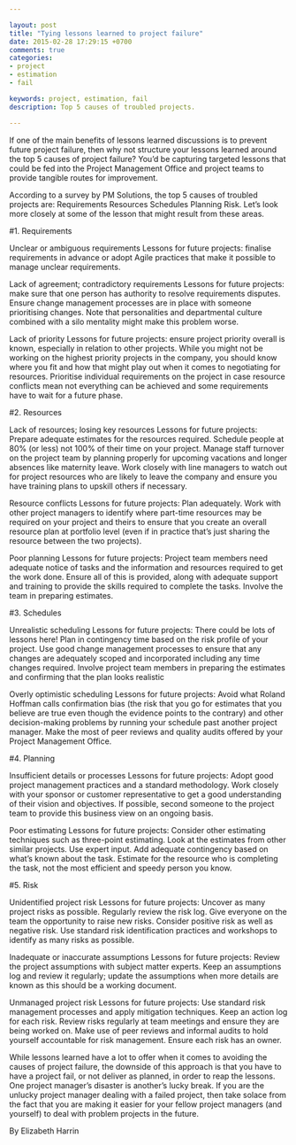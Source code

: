 ```yaml
---

layout: post
title: "Tying lessons learned to project failure"
date: 2015-02-28 17:29:15 +0700
comments: true
categories:
- project
- estimation
- fail

keywords: project, estimation, fail
description: Top 5 causes of troubled projects.

---
```


If one of the main benefits of lessons learned discussions is to prevent future project failure, then why not structure your lessons learned around the top 5 causes of project failure? You’d be capturing targeted lessons that could be fed into the Project Management Office and project teams to provide tangible routes for improvement.

According to a survey by PM Solutions, the top 5 causes of troubled projects are:
Requirements Resources Schedules Planning Risk. Let’s look more closely at some of the lesson that might result from these areas.

#1. Requirements

Unclear or ambiguous requirements Lessons for future projects: finalise requirements in advance or adopt Agile practices that make it possible to manage unclear requirements.

Lack of agreement; contradictory requirements Lessons for future projects: make sure that one person has authority to resolve requirements disputes. Ensure change management processes are in place with someone prioritising changes. Note that personalities and departmental culture combined with a silo mentality might make this problem worse.

Lack of priority Lessons for future projects: ensure project priority overall is known, especially in relation to other projects. While you might not be working on the highest priority projects in the company, you should know where you fit and how that might play out when it comes to negotiating for resources. Prioritise individual requirements on the project in case resource conflicts mean not everything can be achieved and some requirements have to wait for a future phase.

#2. Resources

Lack of resources; losing key resources Lessons for future projects: Prepare adequate estimates for the resources required. Schedule people at 80% (or less) not 100% of their time on your project. Manage staff turnover on the project team by planning properly for upcoming vacations and longer absences like maternity leave. Work closely with line managers to watch out for project resources who are likely to leave the company and ensure you have training plans to upskill others if necessary.

Resource conflicts Lessons for future projects: Plan adequately. Work with other project managers to identify where part-time resources may be required on your project and theirs to ensure that you create an overall resource plan at portfolio level (even if in practice that’s just sharing the resource between the two projects).

Poor planning Lessons for future projects: Project team members need adequate notice of tasks and the information and resources required to get the work done. Ensure all of this is provided, along with adequate support and training to provide the skills required to complete the tasks. Involve the team in preparing estimates.

#3. Schedules

Unrealistic scheduling Lessons for future projects: There could be lots of lessons here! Plan in contingency time based on the risk profile of your project. Use good change management processes to ensure that any changes are adequately scoped and incorporated including any time changes required. Involve project team members in preparing the estimates and confirming that the plan looks realistic

Overly optimistic scheduling Lessons for future projects: Avoid what Roland Hoffman calls confirmation bias (the risk that you go for estimates that you believe are true even though the evidence points to the contrary) and other decision-making problems by running your schedule past another project manager. Make the most of peer reviews and quality audits offered by your Project Management Office.

#4. Planning

Insufficient details or processes Lessons for future projects: Adopt good project management practices and a standard methodology. Work closely with your sponsor or customer representative to get a good understanding of their vision and objectives. If possible, second someone to the project team to provide this business view on an ongoing basis.

Poor estimating Lessons for future projects: Consider other estimating techniques such as three-point estimating. Look at the estimates from other similar projects. Use expert input. Add adequate contingency based on what’s known about the task. Estimate for the resource who is completing the task, not the most efficient and speedy person you know.

#5. Risk

Unidentified project risk Lessons for future projects: Uncover as many project risks as possible. Regularly review the risk log. Give everyone on the team the opportunity to raise new risks. Consider positive risk as well as negative risk. Use standard risk identification practices and workshops to identify as many risks as possible.

Inadequate or inaccurate assumptions Lessons for future projects: Review the project assumptions with subject matter experts. Keep an assumptions log and review it regularly; update the assumptions when more details are known as this should be a working document.

Unmanaged project risk Lessons for future projects: Use standard risk management processes and apply mitigation techniques. Keep an action log for each risk. Review risks regularly at team meetings and ensure they are being worked on. Make use of peer reviews and informal audits to hold yourself accountable for risk management. Ensure each risk has an owner.

While lessons learned have a lot to offer when it comes to avoiding the causes of project failure, the downside of this approach is that you have to have a project fail, or not deliver as planned, in order to reap the lessons. One project manager’s disaster is another’s lucky break. If you are the unlucky project manager dealing with a failed project, then take solace from the fact that you are making it easier for your fellow project managers (and yourself) to deal with problem projects in the future.

By Elizabeth Harrin
